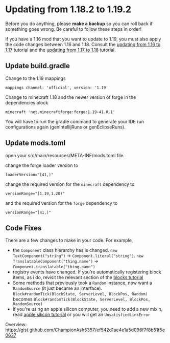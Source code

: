 # Updating from 1.18.2 to 1.19.2

Before you do anything, please **make a backup** so you can roll back if something goes wrong. Be careful to follow these steps in order!  

If you have a 1.16 mod that you want to update to 1.19, you must also apply the code changes between 1.16 and 1.18. Consult the [updating from 1.16 to 1.17](/o17/updating) tutorial and the [updating from 1.17 to 1.18](/1.18.2/updating) tutorial. 

## Update build.gradle 

Change to the 1.19 mappings

```
mappings channel: 'official', version: '1.19'
```

Change to minecraft 1.18 and the newer version of forge in the dependencies block 

```
minecraft 'net.minecraftforge:forge:1.19-41.0.1'
``` 

You will have to run the gradle command to generate your IDE run configurations again (genIntellijRuns or genEclipseRuns).

## Update mods.toml

open your src/main/resources/META-INF/mods.toml file.  

change the forge loader version to  

    loaderVersion="[41,)" 

change the required version for the `minecraft` dependency to  

    versionRange="[1.19,1.20)"

and the required version for the `forge` dependency to  

    versionRange="[41,)"

## Code Fixes

There are a few changes to make in your code. For example,

- the `Component` class hierarchy has is changed. `new TextComponent("string")` -> `Component.literal("string")`. `new TranslatableComponent("thing.name")` -> `Component.translatable("thing.name")`
- registry events have changed. If you're automatically registering block items, as i do, revisit the relevant section of the [blocks tutorial](basic-blocks)
- Some methods that previously took a `Random` instance, now want a `RandomSource` (it just became an interface). `Block#randomTick(BlockState, ServerLevel, BlockPos, Random)` becomes `Block#randomTick(BlockState, ServerLevel, BlockPos, RandomSource)`
- if you're using an apple silicon computer, you need to add a new mixin, read [apple silicon tutorial](m1) or you will get an `UnsatisfiedLinkError`

Overview: https://gist.github.com/ChampionAsh5357/ef542d1ae4e1a5d096f7f8b51f5e0637 